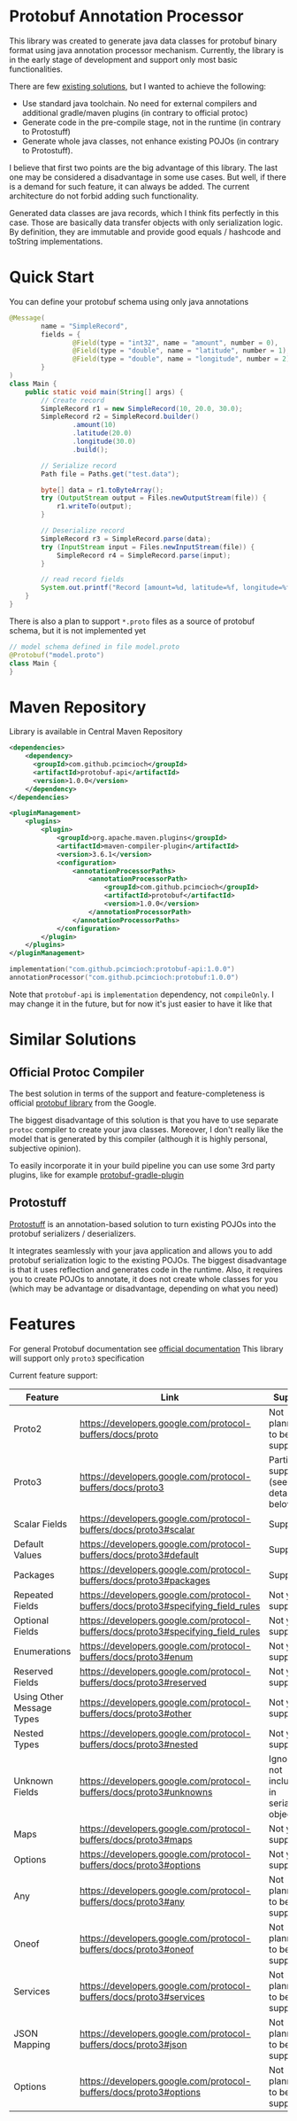 # Protobuf Annotation Processor
This library was created to generate java data classes for protobuf binary format using java annotation processor mechanism.
Currently, the library is in the early stage of development and support only most basic functionalities.

There are few [existing solutions](#similar-solutions), but I wanted to achieve the following:
- Use standard java toolchain. No need for external compilers and additional gradle/maven plugins (in contrary to official protoc)
- Generate code in the pre-compile stage, not in the runtime (in contrary to Protostuff)
- Generate whole java classes, not enhance existing POJOs (in contrary to Protostuff).

I believe that first two points are the big advantage of this library. The last one may be considered a disadvantage in 
some use cases. But well, if there is a demand for such feature, it can always be added. The current architecture do not
forbid adding such functionality.

Generated data classes are java records, which I think fits perfectly in this case. Those are basically data transfer objects with
only serialization logic. By definition, they are immutable and provide good equals / hashcode and toString implementations.

# Quick Start
You can define your protobuf schema using only java annotations
```java
@Message(
        name = "SimpleRecord",
        fields = {
                @Field(type = "int32", name = "amount", number = 0),
                @Field(type = "double", name = "latitude", number = 1),
                @Field(type = "double", name = "longitude", number = 2)
        }
)
class Main {
    public static void main(String[] args) {
        // Create record
        SimpleRecord r1 = new SimpleRecord(10, 20.0, 30.0);
        SimpleRecord r2 = SimpleRecord.builder()
                .amount(10)
                .latitude(20.0)
                .longitude(30.0)
                .build();

        // Serialize record
        Path file = Paths.get("test.data");

        byte[] data = r1.toByteArray();
        try (OutputStream output = Files.newOutputStream(file)) {
            r1.writeTo(output);
        }

        // Deserialize record
        SimpleRecord r3 = SimpleRecord.parse(data);
        try (InputStream input = Files.newInputStream(file)) {
            SimpleRecord r4 = SimpleRecord.parse(input);
        }

        // read record fields
        System.out.printf("Record [amount=%d, latitude=%f, longitude=%f]%n", r3.amount(), r3.latitude(), r3.longitude());
    }
}
```

There is also a plan to support `*.proto` files as a source of protobuf schema, but it is not implemented yet
```java
// model schema defined in file model.proto
@Protobuf("model.proto")
class Main {
}
```

# Maven Repository
Library is available in Central Maven Repository

```xml
<dependencies>
    <dependency>
      <groupId>com.github.pcimcioch</groupId>
      <artifactId>protobuf-api</artifactId>
      <version>1.0.0</version>
    </dependency>
</dependencies>

<pluginManagement>
    <plugins>
        <plugin>
            <groupId>org.apache.maven.plugins</groupId>
            <artifactId>maven-compiler-plugin</artifactId>
            <version>3.6.1</version>
            <configuration>
                <annotationProcessorPaths>
                    <annotationProcessorPath>
                        <groupId>com.github.pcimcioch</groupId>
                        <artifactId>protobuf</artifactId>
                        <version>1.0.0</version>
                    </annotationProcessorPath>
                </annotationProcessorPaths>
            </configuration>
        </plugin>
    </plugins>
</pluginManagement>
```

```kotlin
implementation("com.github.pcimcioch:protobuf-api:1.0.0")
annotationProcessor("com.github.pcimcioch:protobuf:1.0.0")
```

Note that `protobuf-api` is `implementation` dependency, not `compileOnly`. I may change it in the future, but for now it's just easier
to have it like that

# Similar Solutions

## Official Protoc Compiler
The best solution in terms of the support and feature-completeness is official 
[protobuf library](https://developers.google.com/protocol-buffers/docs/javatutorial) from the Google.

The biggest disadvantage of this solution is that you have to use separate `protoc` compiler to create your java classes.
Moreover, I don't really like the model that is generated by this compiler (although it is highly personal, subjective opinion).

To easily incorporate it in your build pipeline you can use some 3rd party plugins, like for example 
[protobuf-gradle-plugin](https://github.com/google/protobuf-gradle-plugin)

## Protostuff
[Protostuff](https://protostuff.github.io/docs/protostuff-runtime/) is an annotation-based solution to turn existing POJOs
into the protobuf serializers / deserializers.

It integrates seamlessly with your java application and allows you to add protobuf serialization logic to the existing POJOs.
The biggest disadvantage is that it uses reflection and generates code in the runtime. Also, it requires you to create POJOs
to annotate, it does not create whole classes for you (which may be advantage or disadvantage, depending on what you need)

# Features
For general Protobuf documentation see [official documentation](https://developers.google.com/protocol-buffers/docs/proto3)
This library will support only `proto3` specification

Current feature support:

| Feature                   | Link                                                                                | Support                                    |
|---------------------------|-------------------------------------------------------------------------------------|--------------------------------------------|
| Proto2                    | <https://developers.google.com/protocol-buffers/docs/proto>                         | Not planned to be supported                |
| Proto3                    | <https://developers.google.com/protocol-buffers/docs/proto3>                        | Partial support (see details below)        |
| Scalar Fields             | <https://developers.google.com/protocol-buffers/docs/proto3#scalar>                 | Supported                                  |
| Default Values            | <https://developers.google.com/protocol-buffers/docs/proto3#default>                | Supported                                  |
| Packages                  | <https://developers.google.com/protocol-buffers/docs/proto3#packages>               | Supported                                  |
| Repeated Fields           | <https://developers.google.com/protocol-buffers/docs/proto3#specifying_field_rules> | Not yet supported                          |
| Optional Fields           | <https://developers.google.com/protocol-buffers/docs/proto3#specifying_field_rules> | Not yet supported                          |
| Enumerations              | <https://developers.google.com/protocol-buffers/docs/proto3#enum>                   | Not yet supported                          |
| Reserved Fields           | <https://developers.google.com/protocol-buffers/docs/proto3#reserved>               | Not yet supported                          |
| Using Other Message Types | <https://developers.google.com/protocol-buffers/docs/proto3#other>                  | Not yet supported                          |
| Nested Types              | <https://developers.google.com/protocol-buffers/docs/proto3#nested>                 | Not yet supported                          |
| Unknown Fields            | <https://developers.google.com/protocol-buffers/docs/proto3#unknowns>               | Ignored, not included in serialized object |
| Maps                      | <https://developers.google.com/protocol-buffers/docs/proto3#maps>                   | Not yet supported                          |
| Options                   | <https://developers.google.com/protocol-buffers/docs/proto3#options>                | Not yet supported                          |
| Any                       | <https://developers.google.com/protocol-buffers/docs/proto3#any>                    | Not planned to be supported                |
| Oneof                     | <https://developers.google.com/protocol-buffers/docs/proto3#oneof>                  | Not planned to be supported                |
| Services                  | <https://developers.google.com/protocol-buffers/docs/proto3#services>               | Not planned to be supported                |
| JSON Mapping              | <https://developers.google.com/protocol-buffers/docs/proto3#json>                   | Not planned to be supported                |
| Options                   | <https://developers.google.com/protocol-buffers/docs/proto3#options>                | Not planned to be supported                |